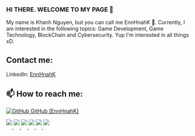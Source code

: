 ### HI THERE. WELCOME TO MY PAGE 💖
My name is Khanh Nguyen, but you can call me EnnHnahK 🌝. Currently, I am interested in the following topics: Game Development, Game Technology, BlockChain and Cybersecurity. Yup I'm interested in all things xD.
## Contact me:
LinkedIn: [EnnHnahK](https://www.linkedin.com/in/ennhnahk/)

## 📫 How to reach me: 

[![GitHub](https://i.stack.imgur.com/tskMh.png) GitHub [EnnHnahK]](https://github.com/EnnHnahK/)

<a href="https://github.com/EnnHnahK/BomberMan_2D">
  <img src="https://github-readme-stats.anuraghazra1.vercel.app/api/pin/?username=EnnHnahK&repo=BomberMan_2D&theme=radical" style="padding-bottom: 10px;" />
</a>   
<a href="https://github.com/EnnHnahK/AES_Encryption">
  <img src="https://github-readme-stats.anuraghazra1.vercel.app/api/pin/?username=EnnHnahK&repo=AES_Encryption&theme=radical" style="padding-bottom: 10px;" />
</a>   
<a href="https://github.com/EnnHnahK/MFCMediaPlayer">
  <img src="https://github-readme-stats.anuraghazra1.vercel.app/api/pin/?username=EnnHnahK&repo=MFCMediaPlayer&theme=dracula" style="padding-bottom: 10px;" />
</a>   
<a href="https://github.com/EnnHnahK/TheCoffeeSpace_WebApplication_MVC">
  <img src="https://github-readme-stats.anuraghazra1.vercel.app/api/pin/?username=EnnHnahK&repo=TheCoffeeSpace_WebApplication_MVC&theme=dracula" style="padding-bottom: 10px;" />
</a>   
<a href="https://github.com/EnnHnahK/Soukuban_Java">
  <img src="https://github-readme-stats.anuraghazra1.vercel.app/api/pin/?username=EnnHnahK&repo=Soukuban_Java&theme=synthwave" style="padding-bottom: 10px;" />
</a> 
<a href="https://github.com/EnnHnahK/Settlement-Survival-Vietnammes">
  <img src="https://github-readme-stats.anuraghazra1.vercel.app/api/pin/?username=EnnHnahK&repo=Settlement-Survival-Vietnammes&theme=synthwave" style="padding-bottom: 10px;" />
</a> 
<!--
**EnnHnahK/EnnHnahK** is a ✨ _special_ ✨ repository because its `README.md` (this file) appears on your GitHub profile.

Here are some ideas to get you started:

- 🔭 I’m currently working on ...
- 🌱 I’m currently learning ...
- 👯 I’m looking to collaborate on ...
- 🤔 I’m looking for help with ...
- 💬 Ask me about ...
- 📫 How to reach me: ...
- 😄 Pronouns: ...
- ⚡ Fun fact: ...
-->
